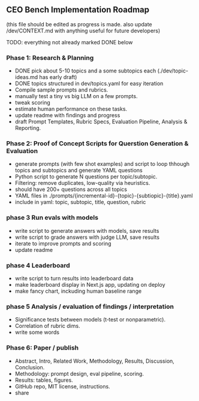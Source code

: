 ## CEO Bench Implementation Roadmap

(this file should be edited as progress is made. also update /dev/CONTEXT.md with anything useful for future developers)

TODO: everything not already marked DONE below

### Phase 1: Research & Planning

* DONE pick about 5-10 topics and a some subtopics each (./dev/topic-ideas.md has early draft)
* DONE topics structured in dev/topics.yaml for easy iteration
* Compile sample prompts and rubrics.
* manually test a tiny vs big LLM on a few prompts.
* tweak scoring
* estimate human performance on these tasks.
* update readme with findings and progress
* draft Prompt Templates, Rubric Specs, Evaluation Pipeline, Analysis & Reporting.

### Phase 2: Proof of Concept Scripts for Querstion Generation & Evaluation

* generate prompts (with few shot examples) and script to loop thhough topics and subtopics and generate YAML questions
* Python script to generate N questions per topic/subtopic.
* Filtering: remove duplicates, low-quality via heuristics.
* should have 200+ questions across all topics
* YAML files in ./prompts/{incremental-id}-{topic}-{subtiopic}-{title}.yaml
* include in yaml: topic, subtopic, title, question, rubric


### phase 3 Run evals with models

* write script to generate answers with models, save results
* write script to grade answers with judge LLM, save results
* iterate to improve prompts and scoring
* update readme

### phase 4 Leaderboard

* write script to turn results into leaderboard data
* make leaderboard display in Next.js app, updating on deploy
* make fancy chart, inckuding human baseline range

### phase 5 Analysis / evaluation of findings / interpretation

* Significance tests between models (t‑test or nonparametric).
* Correlation of rubric dims.
* write some words


### Phase 6: Paper / publish

* Abstract, Intro, Related Work, Methodology, Results, Discussion, Conclusion.
* Methodology: prompt design, eval pipeline, scoring.
* Results: tables, figures.
* GitHub repo, MIT license, instructions.
* share


